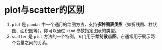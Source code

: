 # plot与scatter的区别
1. `plot` 是 `pandas` 中一个通用的绘图方法，支持**多种图表类型**（如折线图、柱状图、面积图等）。你可以通过 `kind` 参数指定图表的类型。
2. `scatter` 是 `plot` 方法的一个特例，专门用于**绘制散点图**。它通常用于展示两个变量之间的关系。
